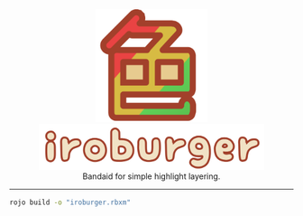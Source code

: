 <div align="center" width="500">
    <img alt="iroburger" src="images/iroburger.svg" width="200" /><br/>
    <img alt="Bandaid for simple highlight layering." src="images/iroburger-title.png" width="400" /><br/>
Bandaid for simple highlight layering.
</div>

-----------------------------------------------

```bash
rojo build -o "iroburger.rbxm"
```
